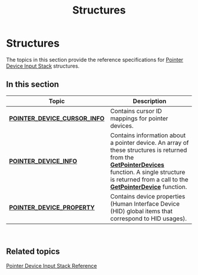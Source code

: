 ﻿---
Description: 'The topics in this section provide the reference specifications for Pointer Device Input Stack structures.'
ms.assetid: '33DCB172-8D95-4205-AE2E-ADD7F3BF988A'
title: Structures
---

# Structures

The topics in this section provide the reference specifications for [Pointer Device Input Stack](pointer-device-stack-portal.md) structures.

## In this section



| Topic                                                                          | Description                                                                                                                                                                                                                                                                  |
|--------------------------------------------------------------------------------|------------------------------------------------------------------------------------------------------------------------------------------------------------------------------------------------------------------------------------------------------------------------------|
| [**POINTER\_DEVICE\_CURSOR\_INFO**](pointer-device-cursor-info.md)<br/> | Contains cursor ID mappings for pointer devices.<br/>                                                                                                                                                                                                                  |
| [**POINTER\_DEVICE\_INFO**](pointer-device-info.md)<br/>                | Contains information about a pointer device. An array of these structures is returned from the [**GetPointerDevices**](getpointerdevices.md) function. A single structure is returned from a call to the [**GetPointerDevice**](getpointerdevice.md) function. <br/> |
| [**POINTER\_DEVICE\_PROPERTY**](pointer-device-property.md)<br/>        | Contains device properties (Human Interface Device (HID) global items that correspond to HID usages).<br/>                                                                                                                                                             |



 

## Related topics

<dl> <dt>

[Pointer Device Input Stack Reference](unified-input-stack-reference.md)
</dt> </dl>

 

 




